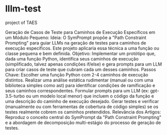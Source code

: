 # lllm-test
project of TAES

Geração de Casos de Teste para Caminhos de Execução Específicos em um Módulo Pequeno:
Ideia: O SymPrompt propõe a "Path Constraint Prompting" para guiar LLMs na geração de testes para caminhos de execução específicos. Este projeto aplicaria essa técnica a uma função ou classe pequena e bem definida.
Objetivo: Implementar um protótipo que, dada uma função Python, identifica seus caminhos de execução (simplificado, talvez apenas condições if/else) e gera prompts para um LLM para criar casos de teste que cubram cada um desses caminhos.
Passos Chave:
Escolher uma função Python com 2-4 caminhos de execução distintos.
Realizar uma análise estática rudimentar (manual ou com uma biblioteca simples como ast) para identificar condições de ramificação e seus caminhos correspondentes.
Formular prompts para um LLM (ex: gpt-3.5-turbo ou um modelo local menor) que incluem o código da função e uma descrição do caminho de execução desejado.
Gerar testes e verificar (manualmente ou com ferramentas de cobertura de código simples) se os testes realmente cobrem os caminhos pretendidos.
Relevância dos Artigos: Reproduz o conceito central do SymPrompt da "Path Constraint Prompting" e a abordagem de decomposição multi-estágio do processo de geração de testes.
